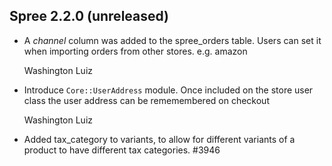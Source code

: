 ## Spree 2.2.0 (unreleased) ##

*   A *channel* column was added to the spree_orders table. Users can set
    it when importing orders from other stores. e.g. amazon

    Washington Luiz

*   Introduce `Core::UserAddress` module. Once included on the store user class
    the user address can be rememembered on checkout

    Washington Luiz

* Added tax_category to variants, to allow for different variants of a product to have different tax categories. #3946